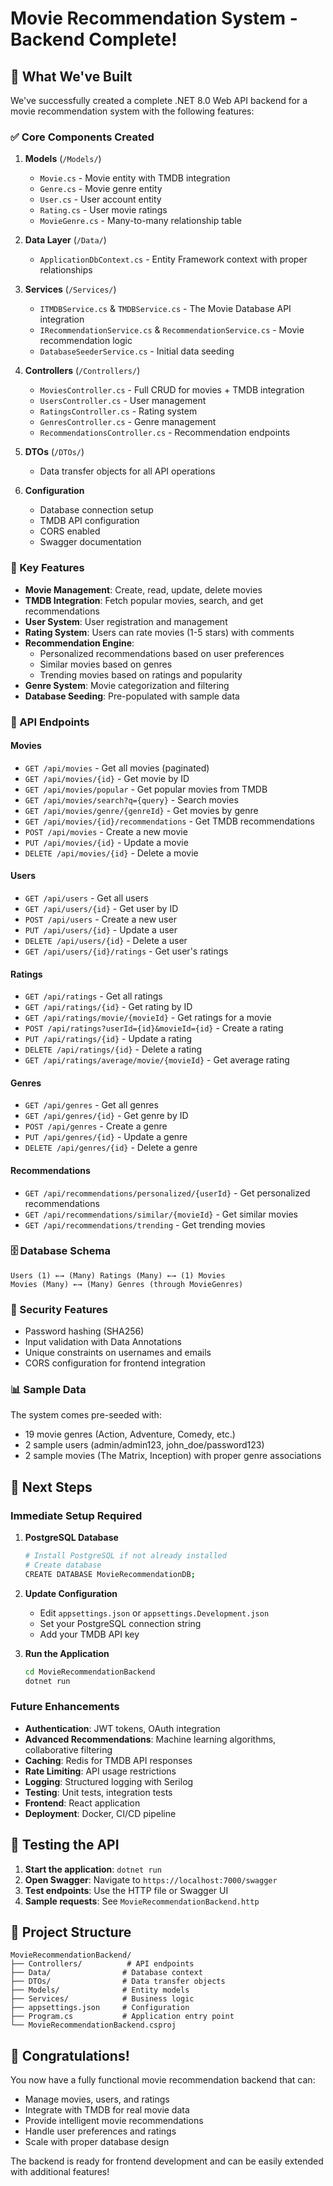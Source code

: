 # Movie Recommendation System - Backend Complete!

## 🎯 What We've Built

We've successfully created a complete .NET 8.0 Web API backend for a movie recommendation system with the following features:

### ✅ Core Components Created

1. **Models** (`/Models/`)
   - `Movie.cs` - Movie entity with TMDB integration
   - `Genre.cs` - Movie genre entity
   - `User.cs` - User account entity
   - `Rating.cs` - User movie ratings
   - `MovieGenre.cs` - Many-to-many relationship table

2. **Data Layer** (`/Data/`)
   - `ApplicationDbContext.cs` - Entity Framework context with proper relationships

3. **Services** (`/Services/`)
   - `ITMDBService.cs` & `TMDBService.cs` - The Movie Database API integration
   - `IRecommendationService.cs` & `RecommendationService.cs` - Movie recommendation logic
   - `DatabaseSeederService.cs` - Initial data seeding

4. **Controllers** (`/Controllers/`)
   - `MoviesController.cs` - Full CRUD for movies + TMDB integration
   - `UsersController.cs` - User management
   - `RatingsController.cs` - Rating system
   - `GenresController.cs` - Genre management
   - `RecommendationsController.cs` - Recommendation endpoints

5. **DTOs** (`/DTOs/`)
   - Data transfer objects for all API operations

6. **Configuration**
   - Database connection setup
   - TMDB API configuration
   - CORS enabled
   - Swagger documentation

### 🚀 Key Features

- **Movie Management**: Create, read, update, delete movies
- **TMDB Integration**: Fetch popular movies, search, and get recommendations
- **User System**: User registration and management
- **Rating System**: Users can rate movies (1-5 stars) with comments
- **Recommendation Engine**: 
  - Personalized recommendations based on user preferences
  - Similar movies based on genres
  - Trending movies based on ratings and popularity
- **Genre System**: Movie categorization and filtering
- **Database Seeding**: Pre-populated with sample data

### 🔧 API Endpoints

#### Movies
- `GET /api/movies` - Get all movies (paginated)
- `GET /api/movies/{id}` - Get movie by ID
- `GET /api/movies/popular` - Get popular movies from TMDB
- `GET /api/movies/search?q={query}` - Search movies
- `GET /api/movies/genre/{genreId}` - Get movies by genre
- `GET /api/movies/{id}/recommendations` - Get TMDB recommendations
- `POST /api/movies` - Create a new movie
- `PUT /api/movies/{id}` - Update a movie
- `DELETE /api/movies/{id}` - Delete a movie

#### Users
- `GET /api/users` - Get all users
- `GET /api/users/{id}` - Get user by ID
- `POST /api/users` - Create a new user
- `PUT /api/users/{id}` - Update a user
- `DELETE /api/users/{id}` - Delete a user
- `GET /api/users/{id}/ratings` - Get user's ratings

#### Ratings
- `GET /api/ratings` - Get all ratings
- `GET /api/ratings/{id}` - Get rating by ID
- `GET /api/ratings/movie/{movieId}` - Get ratings for a movie
- `POST /api/ratings?userId={id}&movieId={id}` - Create a rating
- `PUT /api/ratings/{id}` - Update a rating
- `DELETE /api/ratings/{id}` - Delete a rating
- `GET /api/ratings/average/movie/{movieId}` - Get average rating

#### Genres
- `GET /api/genres` - Get all genres
- `GET /api/genres/{id}` - Get genre by ID
- `POST /api/genres` - Create a genre
- `PUT /api/genres/{id}` - Update a genre
- `DELETE /api/genres/{id}` - Delete a genre

#### Recommendations
- `GET /api/recommendations/personalized/{userId}` - Get personalized recommendations
- `GET /api/recommendations/similar/{movieId}` - Get similar movies
- `GET /api/recommendations/trending` - Get trending movies

### 🗄️ Database Schema

```
Users (1) ←→ (Many) Ratings (Many) ←→ (1) Movies
Movies (Many) ←→ (Many) Genres (through MovieGenres)
```

### 🔐 Security Features

- Password hashing (SHA256)
- Input validation with Data Annotations
- Unique constraints on usernames and emails
- CORS configuration for frontend integration

### 📊 Sample Data

The system comes pre-seeded with:
- 19 movie genres (Action, Adventure, Comedy, etc.)
- 2 sample users (admin/admin123, john_doe/password123)
- 2 sample movies (The Matrix, Inception) with proper genre associations

## 🚀 Next Steps

### Immediate Setup Required

1. **PostgreSQL Database**
   ```bash
   # Install PostgreSQL if not already installed
   # Create database
   CREATE DATABASE MovieRecommendationDB;
   ```

2. **Update Configuration**
   - Edit `appsettings.json` or `appsettings.Development.json`
   - Set your PostgreSQL connection string
   - Add your TMDB API key

3. **Run the Application**
   ```bash
   cd MovieRecommendationBackend
   dotnet run
   ```

### Future Enhancements

- **Authentication**: JWT tokens, OAuth integration
- **Advanced Recommendations**: Machine learning algorithms, collaborative filtering
- **Caching**: Redis for TMDB API responses
- **Rate Limiting**: API usage restrictions
- **Logging**: Structured logging with Serilog
- **Testing**: Unit tests, integration tests
- **Frontend**: React application
- **Deployment**: Docker, CI/CD pipeline

## 🧪 Testing the API

1. **Start the application**: `dotnet run`
2. **Open Swagger**: Navigate to `https://localhost:7000/swagger`
3. **Test endpoints**: Use the HTTP file or Swagger UI
4. **Sample requests**: See `MovieRecommendationBackend.http`

## 📁 Project Structure

```
MovieRecommendationBackend/
├── Controllers/          # API endpoints
├── Data/                # Database context
├── DTOs/                # Data transfer objects
├── Models/              # Entity models
├── Services/            # Business logic
├── appsettings.json     # Configuration
├── Program.cs           # Application entry point
└── MovieRecommendationBackend.csproj
```

## 🎉 Congratulations!

You now have a fully functional movie recommendation backend that can:
- Manage movies, users, and ratings
- Integrate with TMDB for real movie data
- Provide intelligent movie recommendations
- Handle user preferences and ratings
- Scale with proper database design

The backend is ready for frontend development and can be easily extended with additional features!


